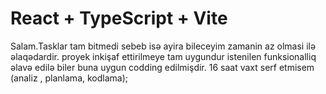 # React + TypeScript + Vite
Salam.Tasklar tam bitmedi sebeb isə ayira bileceyim zamanin az olmasi ilə əlaqədardir. proyek inkişaf ettirilmeye tam uygundur istenilen funksionalliq əlavə edilə biler buna uygun codding edilmişdir.
16 saat vaxt serf etmisem (analiz , planlama, kodlama);
